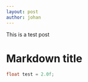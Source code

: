 ```yaml
---
layout: post
author: johan
---
```

This is a test post

# Markdown title

```c#
float test = 2.0f;
```
